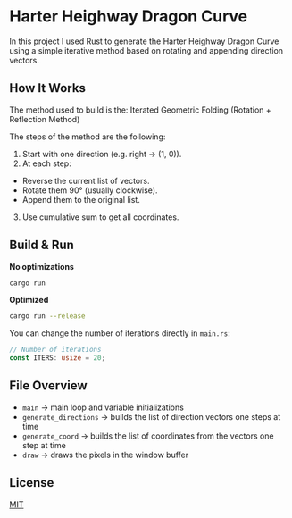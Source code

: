 # Harter Heighway Dragon Curve

In this project I used Rust to generate the Harter Heighway Dragon Curve using a simple iterative method based on rotating and appending direction vectors.

## How It Works

The method used to build is the: Iterated Geometric Folding (Rotation + Reflection Method)

The steps of the method are the following:

1. Start with one direction (e.g. right → (1, 0)).
2.	At each step:
   - Reverse the current list of vectors.
   - Rotate them 90° (usually clockwise).
   - Append them to the original list.
3.	Use cumulative sum to get all coordinates.

## Build & Run

**No optimizations**
```bash
cargo run
```

**Optimized**
```bash
cargo run --release
```

You can change the number of iterations directly in `main.rs`:
```rust
// Number of iterations
const ITERS: usize = 20;
```

## File Overview
- `main` $\rightarrow$ main loop and variable initializations
- `generate_directions` $\rightarrow$ builds the list of direction vectors one steps at time
- `generate_coord` $\rightarrow$ builds the list of coordinates from the vectors one step at time
- `draw` $\rightarrow$ draws the pixels in the window buffer

## License

[MIT](https://choosealicense.com/licenses/mit/)

